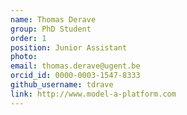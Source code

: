 ```yaml
---
name: Thomas Derave
group: PhD Student
order: 1
position: Junior Assistant
photo: 
email: thomas.derave@ugent.be
orcid_id: 0000-0003-1547-8333
github_username: tdrave
link: http://www.model-a-platform.com
---
```

